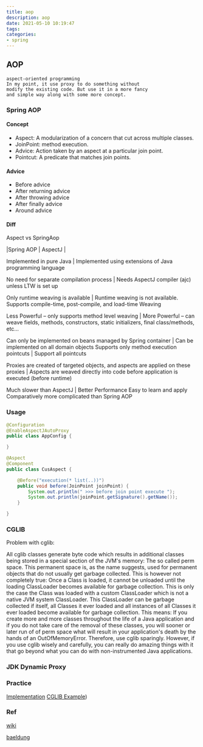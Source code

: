 ```yaml
---
title: aop
description: aop
date: 2021-05-10 10:19:47
tags:
categories:
- spring
---
```


## AOP
    aspect-oriented programming
    In my point, it use proxy to do something without
    modify the existing code. But use it in a more fancy 
    and simple way along with some more concept.

### Spring AOP

#### Concept
- Aspect: A modularization of a concern that cut across multiple classes.
- JoinPoint: method execution.
- Advice: Action taken by an aspect at a particular join point.
- Pointcut: A predicate that matches join points.

#### Advice
- Before advice
- After returning advice
- After throwing advice
- After finally advice
- Around advice

#### Diff
Aspect vs SpringAop



|Spring AOP	 | AspectJ |

Implemented in pure Java | Implemented using extensions of Java programming language

No need for separate compilation process | Needs AspectJ compiler (ajc) unless LTW is set up

Only runtime weaving is available |	Runtime weaving is not available. Supports compile-time, post-compile, and load-time Weaving

Less Powerful – only supports method level weaving | More Powerful – can weave fields, methods, constructors, static initializers, final class/methods, etc…

Can only be implemented on beans managed by Spring container | Can be implemented on all domain objects
Supports only method execution pointcuts | Support all pointcuts

Proxies are created of targeted objects, and aspects are applied on these proxies |	Aspects are weaved directly into code before application is executed (before runtime)

Much slower than AspectJ | Better Performance
Easy to learn and apply	Comparatively more complicated than Spring AOP


### Usage 

```java
@Configuration
@EnableAspectJAutoProxy
public class AppConfig {

}

@Aspect
@Component
public class CusAspect {

    @Before("execution(* list(..))")
    public void before(JoinPoint joinPoint) {
        System.out.println(" >>> before join point execute ");
        System.out.println(joinPoint.getSignature().getName());
    }

}
```

### CGLIB

Problem with cglib:

All cglib classes generate byte code which results in additional classes being stored in a special section of the JVM's memory: The so called perm space. This permanent space is, as the name suggests, used for permanent objects that do not usually get garbage collected. This is however not completely true: Once a Class is loaded, it cannot be unloaded until the loading ClassLoader becomes available for garbage collection. This is only the case the Class was loaded with a custom ClassLoader which is not a native JVM system ClassLoader. This ClassLoader can be garbage collected if itself, all Classes it ever loaded and all instances of all Classes it ever loaded become available for garbage collection. This means: If you create more and more classes throughout the life of a Java application and if you do not take care of the removal of these classes, you will sooner or later run of of perm space what will result in your application's death by the hands of an OutOfMemoryError. Therefore, use cglib sparingly. However, if you use cglib wisely and carefully, you can really do amazing things with it that go beyond what you can do with non-instrumented Java applications.


### JDK Dynamic Proxy

### Practice 
[Implementation](https://github.com/Viberring/THE-WAY-TO-THE-FUTURE/tree/master/spring-practice/aop-demo)
[CGLIB Example](http://mydailyjava.blogspot.com/2013/11/cglib-missing-manual.html))
### Ref
[wiki](https://en.wikipedia.org/wiki/Aspect-oriented_programming)

[baeldung](https://www.baeldung.com/spring-aop-vs-aspectj#:~:text=Spring%20AOP%20is%20a%20proxy%2Dbased%20framework%2C%20so%20there%20is,the%20time%20of%20application%20startup.&text=On%20the%20other%20hand%2C%20AspectJ%20weaves%20the%20aspects%20into%20the,runtime%20overhead%2C%20unlike%20Spring%20AOP.)
